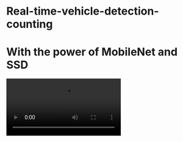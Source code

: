 # Real-time-vehicle-detection-counting

# With the power of MobileNet and SSD

![Model's output](https://github.com/naziaperwaiz/Real-time-vehicle-counting/blob/main/output.mp4)
